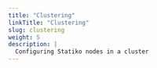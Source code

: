 ```yaml
---
title: "Clustering"
linkTitle: "Clustering"
slug: clustering
weight: 5
description: |
  Configuring Statiko nodes in a cluster
---
```

